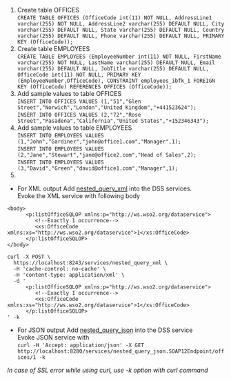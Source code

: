 1. Create table OFFICES
<br>`CREATE TABLE OFFICES (OfficeCode int(11) NOT NULL, AddressLine1 varchar(255) NOT NULL, AddressLine2 varchar(255) DEFAULT NULL, City varchar(255) DEFAULT NULL, State varchar(255) DEFAULT NULL, Country varchar(255) DEFAULT NULL, Phone varchar(255) DEFAULT NULL, PRIMARY KEY (OfficeCode));`
2. Create table EMPLOYEES
<br>`CREATE TABLE EMPLOYEES (EmployeeNumber int(11) NOT NULL, FirstName varchar(255) NOT NULL, LastName varchar(255) DEFAULT NULL, Email varchar(255) DEFAULT NULL, JobTitle varchar(255) DEFAULT NULL, OfficeCode int(11) NOT NULL, PRIMARY KEY (EmployeeNumber,OfficeCode), CONSTRAINT employees_ibfk_1 FOREIGN KEY (OfficeCode) REFERENCES OFFICES (OfficeCode));`
3. Add sample values to table OFFICES
<br>`INSERT INTO OFFICES VALUES (1,"51","Glen Street","Norwich","London","United Kingdom","+441523624");`
<br>`INSERT INTO OFFICES VALUES (2,"72","Rose Street","Pasadena","California","United States","+152346343");`
4. Add sample values to table EMPLOYEES
<br>`INSERT INTO EMPLOYEES VALUES (1,"John","Gardiner","john@office1.com","Manager",1);`
<br>`INSERT INTO EMPLOYEES VALUES (2,"Jane","Stewart","jane@office2.com","Head of Sales",2);`
<br>`INSERT INTO EMPLOYEES VALUES (3,"David","Green","david@office1.com","Manager",1);`
5. 
- For XML output Add [nested_query_xml](nested_query_xml.xml) into the DSS services.
<br> Evoke the XML service with following body
```
<body>
      <p:listOfficeSQLOP xmlns:p="http://ws.wso2.org/dataservice">
         <!--Exactly 1 occurrence-->
         <xs:OfficeCode xmlns:xs="http://ws.wso2.org/dataservice">1</xs:OfficeCode>
      </p:listOfficeSQLOP>
</body>
   ```

```
curl -X POST \
  https://localhost:8243/services/nested_query_xml \
  -H 'cache-control: no-cache' \
  -H 'content-type: application/xml' \
  -d '
      <p:listOfficeSQLOP xmlns:p="http://ws.wso2.org/dataservice">
         <!--Exactly 1 occurrence-->
         <xs:OfficeCode xmlns:xs="http://ws.wso2.org/dataservice">1</xs:OfficeCode>
      </p:listOfficeSQLOP>
' -k
```
   
- For JSON output Add [nested_query_json](nested_query_json.xml) into the DSS service
<br>Evoke JSON service with 
<br>`curl -H 'Accept: application/json' -X GET http://localhost:8280/services/nested_query_json.SOAP12Endpoint/offices/1 -k`

<i>In case of SSL error while using curl, use -k option with curl command</i>